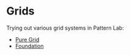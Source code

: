# Grids

Trying out various grid systems in Pattern Lab:

* [Pure Grid](http://purecss.io/)
* [Foundation](http://foundation.zurb.com/index.html)

